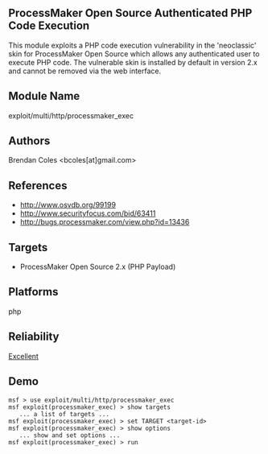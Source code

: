 ## ProcessMaker Open Source Authenticated PHP Code Execution

This module exploits a PHP code execution vulnerability in 
the 'neoclassic' skin for ProcessMaker Open Source which 
allows any authenticated user to execute PHP code. The 
vulnerable skin is installed by default in version 2.x and 
cannot be removed via the web interface.


## Module Name
exploit/multi/http/processmaker_exec

## Authors
Brendan Coles <bcoles[at]gmail.com>


## References
* http://www.osvdb.org/99199
* http://www.securityfocus.com/bid/63411
* http://bugs.processmaker.com/view.php?id=13436



## Targets
* ProcessMaker Open Source 2.x (PHP Payload)


## Platforms
php

## Reliability
[Excellent](https://github.com/rapid7/metasploit-framework/wiki/Exploit-Ranking)

## Demo

```
msf > use exploit/multi/http/processmaker_exec
msf exploit(processmaker_exec) > show targets
   ... a list of targets ...
msf exploit(processmaker_exec) > set TARGET <target-id>
msf exploit(processmaker_exec) > show options
   ... show and set options ...
msf exploit(processmaker_exec) > run
```
    
    
